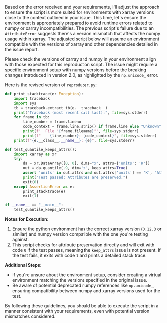 Based on the error received and your requirements, I'll adjust the approach to ensure the script is more suited for environments with xarray versions close to the context outlined in your issue. This time, let's ensure the environment is appropriately prepared to avoid runtime errors related to numpy or xarray incompatibilities. The previous script's failure due to an `AttributeError` suggests there's a version mismatch that affects the numpy usage within xarray. The adjusted script below will assume an environment compatible with the versions of xarray and other dependencies detailed in the issue report.

Please check the versions of xarray and numpy in your environment align with those expected for this reproduction script. The issue might require a specific environment setup with numpy versions before the breaking changes introduced in version 2.0, as highlighted by the `np.unicode_` error.

Here is the revised version of `reproducer.py`:

```python
def print_stacktrace(e: Exception):
    import traceback
    import sys
    tb = traceback.extract_tb(e.__traceback__)
    print("Traceback (most recent call last):", file=sys.stderr)
    for frame in tb:
        line_number = frame.lineno
        code_context = frame.line.strip() if frame.line else "Unknown"
        print(f'  File "{frame.filename}"', file=sys.stderr)
        print(f"    {line_number}: {code_context}", file=sys.stderr)
    print(f"{e.__class__.__name__}: {e}", file=sys.stderr)

def test_quantile_keeps_attrs():
    import xarray as xr
    try:
        da = xr.DataArray([0, 0], dims="x", attrs={'units': 'K'})
        out = da.quantile(.9, dim='x', keep_attrs=True)
        assert 'units' in out.attrs and out.attrs['units'] == 'K', "Attributes were expected but not preserved"
        print("Test passed: Attributes are preserved.")
        exit(0)
    except AssertionError as e:
        print_stacktrace(e)
        exit(1)

if __name__ == "__main__":
    test_quantile_keeps_attrs()
```

**Notes for Execution:**

1. Ensure the python environment has the correct xarray version (`0.12.3` or similar) and numpy version compatible with the one you're testing against.
2. This script checks for attribute preservation directly and will exit with code `0` if the test passes, meaning the `keep_attrs` issue is not present. If the test fails, it exits with code `1` and prints a detailed stack trace.

**Additional Steps:**

- If you're unsure about the environment setup, consider creating a virtual environment matching the versions specified in the original issue.
- Be aware of potential deprecated numpy references like `np.unicode_`, ensuring compatibility between numpy and xarray versions used for the test.

By following these guidelines, you should be able to execute the script in a manner consistent with your requirements, even with potential version mismatches considered.